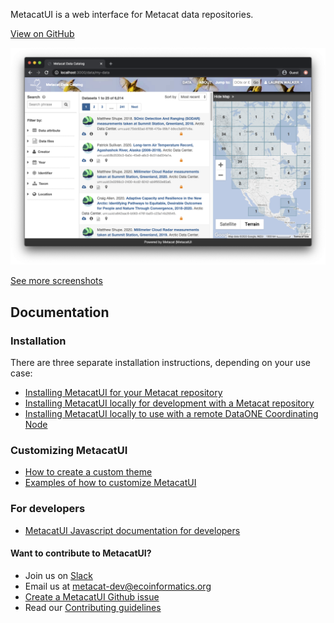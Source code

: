 MetacatUI is a web interface for Metacat data repositories.

[View on GitHub](https://github.com/NCEAS/metacatui)

![Data Search Page](https://raw.githubusercontent.com/NCEAS/metacatui/master/docs/screenshots/screenshot-search.png)

[See more screenshots](screenshots/index.html)

## Documentation

### Installation

There are three separate installation instructions, depending on your use case:

- [Installing MetacatUI for your Metacat repository](install)
- [Installing MetacatUI locally for development with a Metacat repository](install/local.html)
- [Installing MetacatUI locally to use with a remote DataONE Coordinating Node](install/use-with-cn.html)

### Customizing MetacatUI
- [How to create a custom theme](install/configuration/index.html)
- [Examples of how to customize MetacatUI](guides/index.html)

### For developers
- [MetacatUI Javascript documentation for developers](/metacatui/docs/index.html)

#### Want to contribute to MetacatUI?
  - Join us on [Slack](https://slack.dataone.org/)
  - Email us at metacat-dev@ecoinformatics.org
  - [Create a MetacatUI Github issue](https://github.com/NCEAS/metacatui/issues/new/choose)
  - Read our [Contributing guidelines](https://github.com/NCEAS/metacatui/blob/master/CONTRIBUTING.md)
